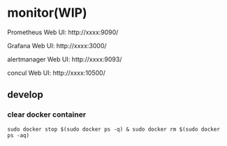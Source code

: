 # monitor(WIP)


Prometheus Web UI: http://xxxx:9090/

Grafana Web UI: http://xxxx:3000/

alertmanager Web UI: http://xxxx:9093/

concul Web UI: http://xxxx:10500/



## develop


### clear docker container

```
sudo docker stop $(sudo docker ps -q) & sudo docker rm $(sudo docker ps -aq)
```